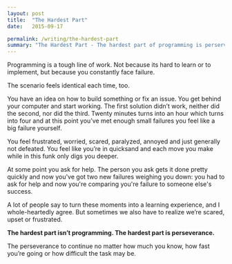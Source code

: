 ```yaml
---
layout: post
title:  "The Hardest Part"
date:   2015-09-17

permalink: /writing/the-hardest-part
summary: "The Hardest Part - The hardest part of programming is perservering."
---
```

Programming is a tough line of work. Not because its hard to learn or to implement, but because you constantly face failure. 

The scenario feels identical each time, too.

You have an idea on how to build something or fix an issue. You get behind your computer and start working. The first solution didn’t work, neither did the second, nor did the third. Twenty minutes turns into an hour which turns into four and at this point you’ve met enough small failures you feel like a big failure yourself. 

You feel frustrated, worried, scared, paralyzed, annoyed and just generally not defeated. You feel like you’re in quicksand and each move you make while in this funk only digs you deeper. 

At some point you ask for help. The person you ask gets it done pretty quickly and now you've got two new failures weighing you down: you had to ask for help and now you're comparing you're failure to someone else's success.

A lot of people say to turn these moments into a learning experience, and I whole-heartedly agree. But sometimes we also have to realize we’re scared, upset or frustrated. 

**The hardest part isn’t programming. The hardest part is perseverance.**

The perseverance to continue no matter how much you know, how fast you’re going or how difficult the task may be.